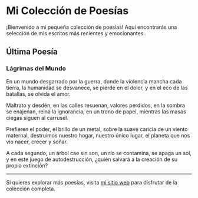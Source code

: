 # Mi Colección de Poesías

¡Bienvenido a mi pequeña colección de poesías! Aquí encontrarás una selección de mis escritos más recientes y emocionantes.

## Última Poesía

### Lágrimas del Mundo

En un mundo desgarrado por la guerra,
donde la violencia mancha cada tierra,
la humanidad se desvanece, se pierde en el dolor,
y en el eco de las batallas, se olvida el amor.

Maltrato y desdén, en las calles resuenan,
valores perdidos, en la sombra se enajenan,
reina la ignorancia, en un trono de papel,
mientras las masas ciegas siguen al carrusel.

Prefieren el poder, el brillo de un metal,
sobre la suave caricia de un viento maternal,
destruimos nuestro hogar, nuestro único lugar,
el planeta que nos vio nacer, crecer y soñar.

A cada segundo, un árbol cae sin son,
un río se contamina, se apaga un sol,
y en este juego de autodestrucción,
¿quién salvará a la creación de su propia extinción?

---

Si quieres explorar más poesías, visita [mi sitio web](https://yoezequiel.github.io/poesia/) para disfrutar de la colección completa.
